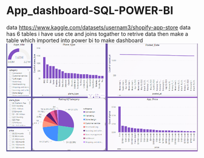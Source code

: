 # App_dashboard-SQL-POWER-BI
data https://www.kaggle.com/datasets/usernam3/shopify-app-store
data has 6 tables
i have use cte and joins togather to retrive data then make a table which imported into power bi to make dashboard
![alt text](https://github.com/aftabfaiz1999/App_dashboard-SQL-POWER-BI/blob/main/Screenshot%20(217).png?raw=true)


